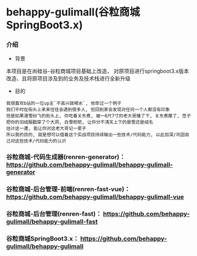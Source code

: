 # behappy-gulimall(谷粒商城 SpringBoot3.x)

### 介绍

- 背景

本项目是在尚硅谷-谷粒商城项目基础上改造， 对原项目进行springboot3.x版本改造、且将原项目涉及到的业务及技术栈进行全新升级

- 目的

```
我很喜欢b站的一位up主`不高兴就喝水`, 他举过一个例子
我们平时在街头上来来往往会遇到很多人, 但回到家会发现对任何一个人都没有印象
但是如果漫雪纷飞的街头上, 你吃着关东煮, 被一6尺7寸的老大哥撞了下, 关东煮撒了, 签子把你的羽绒服戳穿了个大洞, 白雪皑皑, 让你分不清天上下的是雪还是绒毛
估计这一遭, 能让你对这老大哥记一辈子
所以我的目的, 就是想可以借着这个实战项目持续输出一些技术/代码能力, 以此加深/巩固自己对这些技术/代码能力的认识
```

### 谷粒商城-代码生成器(renren-generator)： https://github.com/behappy-gulimall/behappy-gulimall-generator

### 谷粒商城-后台管理-前端(renren-fast-vue)： https://github.com/behappy-gulimall/behappy-gulimall-vue

### 谷粒商城-后台管理(renren-fast)： https://github.com/behappy-gulimall/behappy-gulimall-fast

### 谷粒商城SpringBoot3.x： https://github.com/behappy-gulimall/behappy-gulimall
